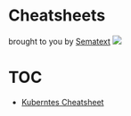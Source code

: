 # Cheatsheets
brought to you by [Sematext](https://sematext.com/) ![](https://sematext.com/wp-content/uploads/2017/01/octi-footer-circle.png)

# TOC
- [Kuberntes Cheatsheet](kubernetes-cheatsheet.md)



